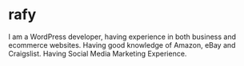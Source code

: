 # rafy
I am a WordPress developer, having experience in both business and ecommerce websites. Having good knowledge of Amazon, eBay and Craigslist. Having Social Media Marketing Experience.
